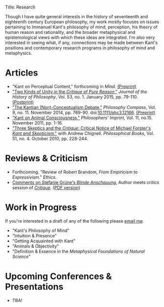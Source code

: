 Title: Research

Though I have quite general interests in the history of seventeenth and
eighteenth century European philosophy, my work mostly focuses on issues
pertaining to Immanuel Kant's philosophy of mind, perception, his theory of
human reason and rationality, and the broader metaphysical and epistemological
views with which these ideas are integrated. I'm also very interested in seeing
what, if any, connections may be made between Kant's positions and contemporary
research programs in philosophy of mind and metaphysics.

# Articles #

- "Kant on Perceptual Content," forthcoming in *Mind*.
[(Preprint)](|filename|/pdfs/papers/KantContent.pdf)
- ["Two Kinds of Unity in the *Critique of Pure
  Reason*,"](http://muse.jhu.edu/login?auth=0&type=summary&url=/journals/journal_of_the_history_of_philosophy/v053/53.1.mclear.html)
  *Journal of the History of Philosophy*, Vol. 53, no. 1. January 2015, pp. 79-110. [(Postprint)](|filename|/pdfs/papers/KantUnity.pdf)
- ["The Kantian (Non)-Conceptualism Debate,"](http://onlinelibrary.wiley.com/doi/10.1111/phc3.12166/abstract) *Philosophy Compass*, Vol. 9, no. 11. November 2014, pp. 769-90. doi:[10.1111/phc3.12166](http://10.1111/phc3.12166). [(Preprint)](|filename|/pdfs/papers/KantConceptualism.pdf)
- ["Kant on Animal Consciousness,"](|filename|/pdfs/papers/KantAnimalConsciousness.pdf) *Philosophers' Imprint*, Vol. 11, no.15. November 2011, pp. 1-16.
- ["Three Skeptics and the *Critique*: Critical Notice of Michael Forster's *Kant and Skepticism*,"](|filename|/pdfs/papers/Chignell_McLear_ThreeSkeptics.pdf) with Andrew Chignell. *Philosophical Books*, Vol. 51, no. 4. October 2010, pp. 228-244.

# Reviews & Criticism #

- Forthcoming. "Review of Robert Brandom, *From Empiricism to Expressivism*." *Ethics*.  
- [Comments on Stefanie Grüne's *Blinde Anschauung*](http://virtualcritique.wordpress.com/2014/08/19/colin-mclear-on-stefanie-grunes-blinde-anschauung/), Author meets critics session of [*Critique*](http://virtualcritique.wordpress.com/about/). ([PDF version](|filename|/pdfs/papers/GruneCritique.pdf))


<!-- - Forthcoming. ``Review of Lanier Anderson, *The Poverty of Conceptual Thought*.'' *Notre Dame Philosophical Reviews*. --> 
<!-- - Forthcoming. ``Comments on Lucy Allais' *Manifest Reality*.'' Author meets critics session for [*Virtual Critique*](http://virtualcritique.wordpress.com/). --> 
  
# Work in Progress #

If you're interested in a draft of any of the following please [email me](mailto:mclear@unl.edu).

- "Kant's Philosophy of Mind" 
- "Intuition & Presence"
- "Getting Acquainted with Kant"
- "Animals & Objectivity"
- "Definition & Essence in the *Metaphysical Foundations of Natural Science*"
<!-- - "Kant on the Cognitive Role of Intuition" -->
<!-- - "Priority Monism, Intuition, & Freedom" (with Derk Pereboom) -->
<!-- - "Strands of Subjectivity: Kant on Presentation and Projection" -->

# Upcoming Conferences & Presentations #

- TBA!

<!-- - 2016: Pacific APA Symposium, San Francisco – "Are Kantian Concepts Identical -->
<!--   with Abilities?" -->
<!-- - 2015: Post-Kantian Seminar, Oxford – TBA -->
<!-- - 2015: Rosefeldt Kolloquium at Humboldt Universität, Berlin – "The Cognitive Role of Intuition" -->

<!-- - May 1-2, 2015: Organizer, UNL Chambers Philosophy Conference – [Kant on -->
<!--   Introspection, Self-Consciousness, & Self-Knowledge]({filename}/pages/KantConference.md) -->
<!-- - April 2, 2015: Pacific APA, Vancouver - "Definition and Essence in the -->
<!--   *Metaphysical Foundations of Natural Science*" -->
<!-- - January 16, 2015: Workshop on Kant and the Mind, Oxford University - -->
<!--   "Comments on Stefanie Grüne on the Object-Dependence of Intuition" -->
<!-- - October 25-6, 2014: Midwest Study Group of the North American Kant Society, -->
<!--   Washington University in St. Louis – "Intuition and Presence" -->
<!-- - October 3-5, 2014: [Kantian Freedom, Simon Fraser -->
<!--   University](http://www.sfu.ca/kantian-freedom/index.html) – "Priority Monism, -->
<!--   Intuition, and Freedom" -->
<!-- - August 23, 2014: [UK Kant Society Annual Conference, Oxford -->
<!--   University](http://www.philosophy.ox.ac.uk/events/uk_kant_society_conference) -->
<!--   – "Definition and Essence in the *Metaphysical Foundations of Natural -->
<!--   Science*" -->



